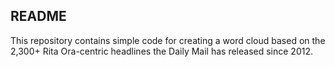 ## README

This repository contains simple code for creating a word cloud based on the 2,300+ Rita Ora-centric headlines the Daily Mail has released since 2012.